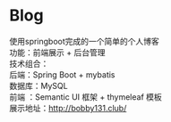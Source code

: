 # Blog
使用springboot完成的一个简单的个人博客  
功能：前端展示 + 后台管理  
  技术组合：  
  后端：Spring Boot + mybatis  
  数据库：MySQL  
  前端 ：Semantic UI 框架 + thymeleaf 模板  
  展示地址：http://bobby131.club/


